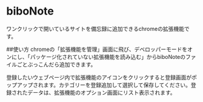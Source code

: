 # biboNote
ワンクリックで開いているサイトを備忘録に追加できるchromeの拡張機能です。

##使い方
chromeの「拡張機能を管理」画面に飛び、デベロッパーモードをオンにし、「パッケージ化されていない拡張機能を読み込む」からbiboNoteのファイルごとぶっこんだら追加できます。

登録したいウェブページ内で拡張機能のアイコンをクリックすると登録画面がポップアップされます。カテゴリーを登録追加して選択して保存してください。登録されたデータは、拡張機能のオプション画面にリスト表示されます。
